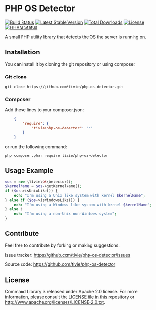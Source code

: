 PHP OS Detector
===============
[![Build Status](https://travis-ci.org/tivie/php-os-detector.svg?branch=develop)](https://travis-ci.org/tivie/php-os-detector) [![Latest Stable Version](https://poser.pugx.org/tivie/php-os-detector/v/stable.svg)](https://packagist.org/packages/tivie/php-os-detector) [![Total Downloads](https://poser.pugx.org/tivie/php-os-detector/downloads.svg)](https://packagist.org/packages/tivie/php-os-detector) [![License](https://poser.pugx.org/tivie/php-os-detector/license.svg)](https://packagist.org/packages/tivie/php-os-detector) [![HHVM Status](http://hhvm.h4cc.de/badge/tivie/php-os-detector.svg)](http://hhvm.h4cc.de/package/tivie/php-os-detector)

A small PHP utility library that detects the OS the server is running on.

## Installation
You can install it by cloning the git repository or using composer.

### Git clone

    git clone https://github.com/tivie/php-os-detector.git

### Composer
Add these lines to your composer.json:
```json
    {
        "require": {
            "tivie/php-os-detector": "*"
        }
    }
```
or run the following command:

    php composer.phar require tivie/php-os-detector


## Usage Example

```php
$os = new \Tivie\OS\Detector();
$kernelName = $os->getKernelName();
if ($os->isUnixLike()) {
    echo "I'm using a Unix like system with kernel $kernelName";
} else if ($os->isWindowsLike()) {
    echo "I'm using a Windows like system with kernel $kernelName";
} else {
    echo "I'm using a non-Unix non-Windows system";
}
```

## Contribute
Feel free to contribute by forking or making suggestions.

Issue tracker: https://github.com/tivie/php-os-detector/issues

Source code: https://github.com/tivie/php-os-detector


## License
Command Library is released under Apache 2.0 license. For more information, please consult
the [LICENSE file in this repository](https://github.com/tivie/php-os-detector/blob/master/LICENSE) or
http://www.apache.org/licenses/LICENSE-2.0.txt.